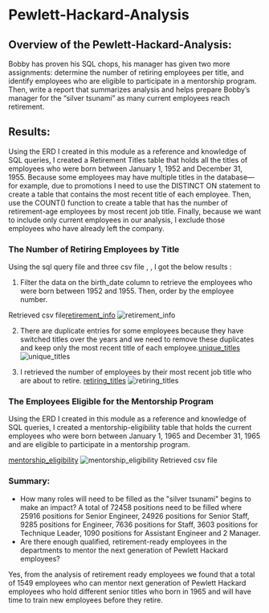 # Pewlett-Hackard-Analysis


## Overview of the Pewlett-Hackard-Analysis: 
Bobby has proven his SQL chops, his manager has given  two more assignments: determine the number of retiring employees per title, and identify employees who are eligible to participate in a mentorship program. Then,  write a report that summarizes  analysis and helps prepare Bobby’s manager for the “silver tsunami” as many current employees reach retirement.



## Results: 

Using the ERD I created in this module as a reference and  knowledge of SQL queries, I created a Retirement Titles table that holds all the titles of employees who were born between January 1, 1952 and December 31, 1955. Because some employees may have multiple titles in the database—for example, due to promotions I  need to use the DISTINCT ON statement to create a table that contains the most recent title of each employee. Then, use the COUNT() function to create a table that has the number of retirement-age employees by most recent job title. Finally, because we want to include only current employees in our analysis, I exclude those employees who have already left the company.

###  The Number of Retiring Employees by Title
Using the sql query file []()  and three csv file [](), [](), []() I got the below results :
![]()
 
 

1. Filter the data on the birth_date column to retrieve the employees who were born between 1952 and 1955. Then, order by the employee number.

Retrieved csv file[retirement_info]()
![retirement_info]()

2. There are duplicate entries for some employees because they have switched titles over the years and we need to remove these duplicates and keep only the most recent title of each employee.[unique_titles]()
![unique_titles]()



3. I retrieved the number of employees by their most recent job title who are about to retire.
[retiring_titles]()
![retiring_titles]()

### The Employees Eligible for the Mentorship Program

Using the ERD I created in this module as a reference and knowledge of SQL queries, I created a mentorship-eligibility table that holds the current employees who were born between January 1, 1965 and December 31, 1965 and  are eligible to participate in a mentorship program.

[mentorship_eligibility]()
![mentorship_eligibility]()
Retrieved csv file[]()
![]()


### Summary:
[]()

* How many roles will need to be filled as the "silver tsunami" begins to make an impact?
A total of 72458 positions need to be filled where 25916 positions for Senior Engineer, 24926 positions for Senior Staff, 9285 positions for Engineer, 7636 positions for Staff, 3603 positions for Technique Leader, 1090 positions for Assistant Engineer and 2 Manager.
* Are there enough qualified, retirement-ready employees in the departments to mentor the next generation of Pewlett Hackard employees?

Yes, from the analysis of retirement ready employees we found that a total of 1549 employees who can mentor next generation of Pewlett Hackard employees who hold different senior titles who born in 1965 and will have time to train new employees before they retire.

[]()
 
 ![]()

  
 ![]()















